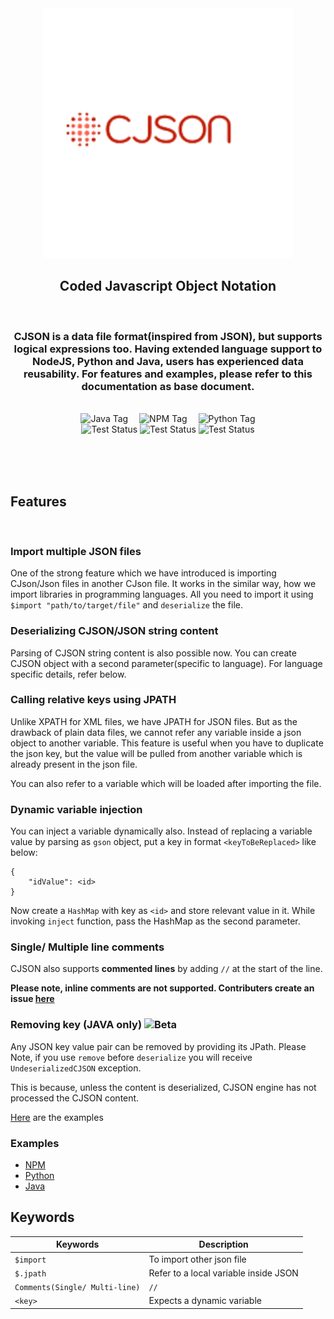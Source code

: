 <div align="center">
    <img src="https://github.com/SubhenduShekhar/cjson/blob/main/docs/logo.png?raw=true" width="400" alt="CJSON Logo"/>
    <h2>Coded Javascript Object Notation</h2><br/>
    <h3>
        CJSON is a data file format(inspired from JSON), but supports logical expressions too. Having extended language support to NodeJS, Python and Java, users has experienced data reusability. For features and examples, please refer to this documentation as base document.
    </h3>
    <br/>
    <div>
        <img src="https://img.shields.io/badge/java-mvn-blue" alt="Java Tag">&emsp;
        <img src="https://img.shields.io/badge/NODEJS-npmjs-orange" alt="NPM Tag">&emsp;
        <img src="https://img.shields.io/badge/Python-pypi-purple" alt="Python Tag">
    </div>
    <div>
        <img src="https://github.com/SubhenduShekhar/cjson/actions/workflows/python-tests.yml/badge.svg" alt="Test Status"/>
        <img src="https://github.com/SubhenduShekhar/cjson/actions/workflows/java-tests.yml/badge.svg" alt="Test Status"/>
        <img src="https://github.com/SubhenduShekhar/cjson/actions/workflows/npm-tests.yml/badge.svg" alt="Test Status"/>
    </div>
</div>

<br/><br/><br/>

## Features

<br/>

### Import multiple JSON files

One of the strong feature which we have introduced is importing CJson/Json files in another CJson file.
It works in the similar way, how we import libraries in programming languages. All you need to import it using 
`$import "path/to/target/file"` and `deserialize` the file.

### Deserializing CJSON/JSON string content

Parsing of CJSON string content is also possible now. You can create CJSON object with a second parameter(specific to language). For language specific details, refer below.

### Calling relative keys using JPATH

Unlike XPATH for XML files, we have JPATH for JSON files. But as the drawback of plain data files, we cannot refer any variable inside a json object to another variable. This feature is useful when you have to duplicate the json key, but the value will be pulled from another variable which is already present in the json file.

You can also refer to a variable which will be loaded after importing the file.  

### Dynamic variable injection

You can inject a variable dynamically also. Instead of replacing a variable value by parsing as `gson` object, put a key in format `<keyToBeReplaced>` like below:

```
{
    "idValue": <id>
}
```
Now create a `HashMap` with key as `<id>` and store relevant value in it.
While invoking `inject` function, pass the HashMap as the second parameter. 

### Single/ Multiple line comments

CJSON also supports **commented lines** by adding `//` at the start of the line.

**Please note, inline comments are not supported. Contributers create an issue [here](https://github.com/users/SubhenduShekhar/projects/7)**

### Removing key (JAVA only) ![Beta](https://img.shields.io/badge/Status-Beta-yellow)

Any JSON key value pair can be removed by providing its JPath.
Please Note, if you use `remove` before `deserialize` you will receive `UndeserializedCJSON` exception.

This is because, unless the content is deserialized, CJSON engine has not processed the CJSON content.

[Here](https://github.com/SubhenduShekhar/cjson/blob/main/java/Coded-Json/README.md#removing-key) are the examples

### Examples

- [NPM](https://github.com/SubhenduShekhar/cjson/blob/main/npm/README.md)
- [Python](https://github.com/SubhenduShekhar/cjson/blob/main/python/README.md)
- [Java](https://github.com/SubhenduShekhar/cjson/blob/main/java/Coded-Json/README.md)

## Keywords

| Keywords      | Description   |
| ------------- | ------------- |
| `$import`     | To import other json file  |
|   `$.jpath`   |   Refer to a local variable inside JSON   |
| `Comments(Single/ Multi-line)`  | `//`  |
| `<key>`       |  Expects a dynamic variable   |